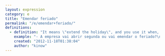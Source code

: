 ```yaml
---
layout: expression
category: e
title: "Emendar feriado"
permalink: "/e/emendar+feriado/"
definitions:
  - definition: "It means \"extend the holiday\", and you use it when, for instance, you have a holiday on a Tuesday, but you don't work on Monday, extending the holiday."
    example: "- A empresa vai abrir segunda ou vai emendar o feriado?\n- Vai emendar, abrimos de novo s\u00f3 na quarta."
    created: "2012-11-18T01:38:04"
    author: "kinow"
---
```

